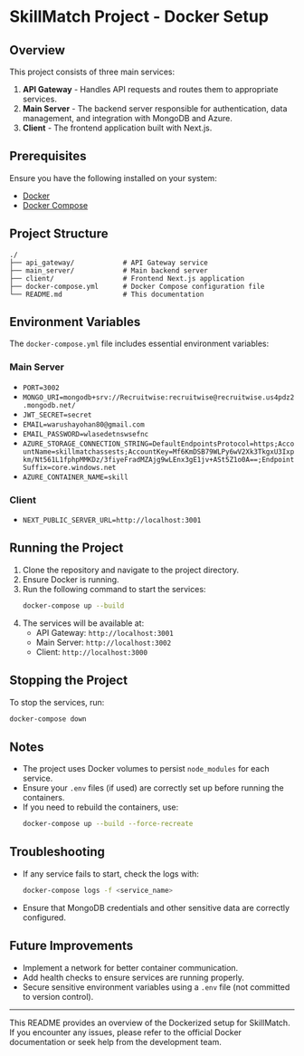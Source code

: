 # SkillMatch Project - Docker Setup

## Overview

This project consists of three main services:

1. **API Gateway** - Handles API requests and routes them to appropriate services.
2. **Main Server** - The backend server responsible for authentication, data management, and integration with MongoDB and Azure.
3. **Client** - The frontend application built with Next.js.

## Prerequisites

Ensure you have the following installed on your system:

- [Docker](https://www.docker.com/get-started)
- [Docker Compose](https://docs.docker.com/compose/install/)

## Project Structure

```
./
├── api_gateway/            # API Gateway service
├── main_server/            # Main backend server
├── client/                 # Frontend Next.js application
├── docker-compose.yml      # Docker Compose configuration file
└── README.md               # This documentation
```

## Environment Variables

The `docker-compose.yml` file includes essential environment variables:

### Main Server

- `PORT=3002`
- `MONGO_URI=mongodb+srv://Recruitwise:recruitwise@recruitwise.us4pdz2.mongodb.net/`
- `JWT_SECRET=secret`
- `EMAIL=warushayohan80@gmail.com`
- `EMAIL_PASSWORD=wlasedetnswsefnc`
- `AZURE_STORAGE_CONNECTION_STRING=DefaultEndpointsProtocol=https;AccountName=skillmatchassests;AccountKey=Mf6KmDSB79WLPy6wV2Xk3TkgxU3Ixpkm/Nt561L1fphpMMKDz/3fiyeFradMZAjg9wLEnx3gE1jv+ASt5Z1o0A==;EndpointSuffix=core.windows.net`
- `AZURE_CONTAINER_NAME=skill`

### Client

- `NEXT_PUBLIC_SERVER_URL=http://localhost:3001`

## Running the Project

1. Clone the repository and navigate to the project directory.
2. Ensure Docker is running.
3. Run the following command to start the services:
   ```sh
   docker-compose up --build
   ```
4. The services will be available at:
   - API Gateway: `http://localhost:3001`
   - Main Server: `http://localhost:3002`
   - Client: `http://localhost:3000`

## Stopping the Project

To stop the services, run:

```sh
docker-compose down
```

## Notes

- The project uses Docker volumes to persist `node_modules` for each service.
- Ensure your `.env` files (if used) are correctly set up before running the containers.
- If you need to rebuild the containers, use:
  ```sh
  docker-compose up --build --force-recreate
  ```

## Troubleshooting

- If any service fails to start, check the logs with:
  ```sh
  docker-compose logs -f <service_name>
  ```
- Ensure that MongoDB credentials and other sensitive data are correctly configured.

## Future Improvements

- Implement a network for better container communication.
- Add health checks to ensure services are running properly.
- Secure sensitive environment variables using a `.env` file (not committed to version control).

---

This README provides an overview of the Dockerized setup for SkillMatch. If you encounter any issues, please refer to the official Docker documentation or seek help from the development team.

